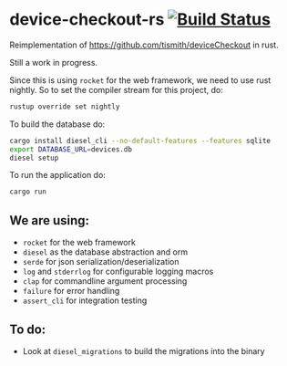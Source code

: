 # device-checkout-rs [![Build Status](https://travis-ci.org/tismith/device-checkout-rs.svg?branch=master)](https://travis-ci.org/tismith/device-checkout-rs)

Reimplementation of https://github.com/tismith/deviceCheckout in rust.

Still a work in progress.


Since this is using `rocket` for the web framework, we need to use rust nightly. So to set the compiler stream for this project, do:
```sh
rustup override set nightly
```

To build the database do:
```sh
cargo install diesel_cli --no-default-features --features sqlite
export DATABASE_URL=devices.db
diesel setup
```

To run the application do:
```sh
cargo run
```

## We are using:
* `rocket` for the web framework
* `diesel` as the database abstraction and orm
* `serde` for json serialization/deserialization
* `log` and `stderrlog` for configurable logging macros
* `clap` for commandline argument processing
* `failure` for error handling
* `assert_cli` for integration testing

## To do:
* Look at `diesel_migrations` to build the migrations into the binary
